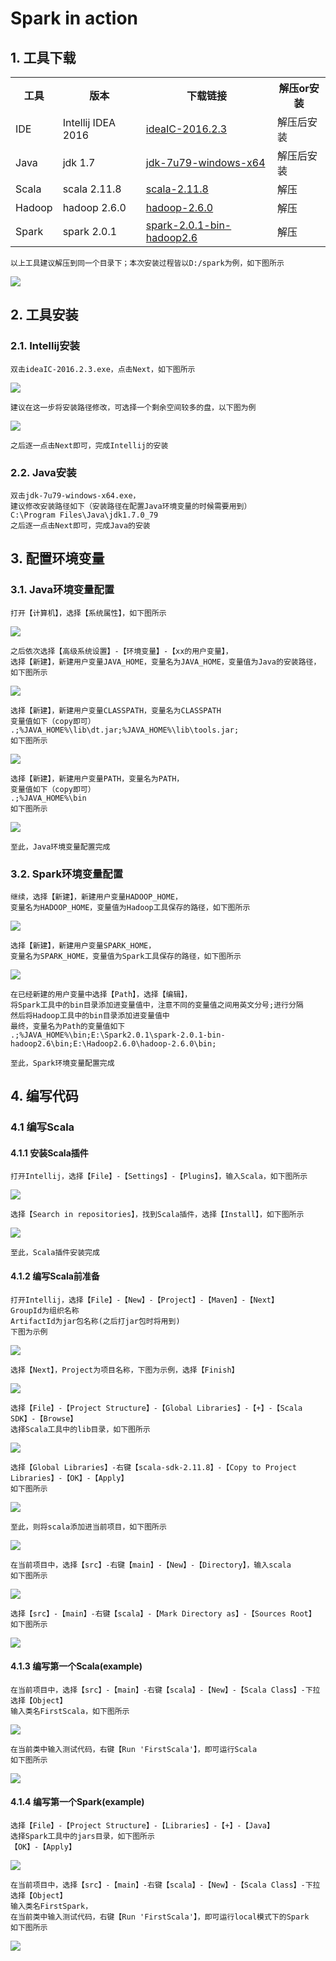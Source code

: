 # Spark in action
## 1. 工具下载
<div>
<table class="dataintable">
<tr>
<th>工具</th>
<th>版本</th>
<th>下载链接</th>
<th>解压or安装</th>
</tr>
<tr>
    <td>IDE</td>
    <td>Intellij IDEA 2016</td>
    <td><a href="https://cdrive.cloud.ctripcorp.com/apps/files/?dir=%2Fspark">ideaIC-2016.2.3</a></td>
    <td>解压后安装</td>
</tr>
<tr>
    <td>Java</td>
    <td>jdk 1.7</td>
    <td><a href="https://cdrive.cloud.ctripcorp.com/apps/files/?dir=%2Fspark">jdk-7u79-windows-x64</a></td>
    <td>解压后安装</td>
</tr>
<tr>
    <td>Scala</td>
    <td>scala 2.11.8</td>
    <td><a href="https://cdrive.cloud.ctripcorp.com/apps/files/?dir=%2Fspark">scala-2.11.8</a></td>
    <td>解压</td>
</tr>
<tr>
    <td>Hadoop</td>
    <td>hadoop 2.6.0</td>
    <td><a href="https://cdrive.cloud.ctripcorp.com/apps/files/?dir=%2Fspark">hadoop-2.6.0</a></td>
    <td>解压</td>
</tr>
<tr>
    <td>Spark</td>
    <td>spark 2.0.1</td>
    <td><a href="https://cdrive.cloud.ctripcorp.com/apps/files/?dir=%2Fspark">spark-2.0.1-bin-hadoop2.6</a></td>
    <td>解压</td>
</tr>
</table>
</div>

    以上工具建议解压到同一个目录下；本次安装过程皆以D:/spark为例，如下图所示
<img src="./img/chap01/src.png"/><br>
## 2. 工具安装
### 2.1. Intellij安装
    双击ideaIC-2016.2.3.exe，点击Next，如下图所示
<img src="./img/chap01/intellij.png"/><br>

    建议在这一步将安装路径修改，可选择一个剩余空间较多的盘，以下图为例
<img src="./img/chap01/intellij2.png"/><br>

    之后逐一点击Next即可，完成Intellij的安装
### 2.2. Java安装
    双击jdk-7u79-windows-x64.exe，
    建议修改安装路径如下（安装路径在配置Java环境变量的时候需要用到）
    C:\Program Files\Java\jdk1.7.0_79
    之后逐一点击Next即可，完成Java的安装
## 3. 配置环境变量
### 3.1. Java环境变量配置
    打开【计算机】，选择【系统属性】，如下图所示
<img src="./img/chap01/system property.png"/><br>    

    之后依次选择【高级系统设置】-【环境变量】-【xx的用户变量】，
    选择【新建】，新建用户变量JAVA_HOME，变量名为JAVA_HOME，变量值为Java的安装路径，如下图所示
<img src="./img/chap01/javahome.png"/><br> 

    选择【新建】，新建用户变量CLASSPATH，变量名为CLASSPATH
    变量值如下（copy即可）
    .;%JAVA_HOME%\lib\dt.jar;%JAVA_HOME%\lib\tools.jar;
    如下图所示
<img src="./img/chap01/classpath.png"/><br>

    选择【新建】，新建用户变量PATH，变量名为PATH，
    变量值如下（copy即可）
    .;%JAVA_HOME%\bin
    如下图所示
<img src="./img/chap01/path.png"/><br>

    至此，Java环境变量配置完成
### 3.2. Spark环境变量配置
    继续，选择【新建】，新建用户变量HADOOP_HOME，
    变量名为HADOOP_HOME，变量值为Hadoop工具保存的路径，如下图所示
<img src="./img/chap01/hadoophome.png"/><br>

    选择【新建】，新建用户变量SPARK_HOME，
    变量名为SPARK_HOME，变量值为Spark工具保存的路径，如下图所示
<img src="./img/chap01/sparkhome.png"/><br>

    在已经新建的用户变量中选择【Path】，选择【编辑】，
    将Spark工具中的bin目录添加进变量值中，注意不同的变量值之间用英文分号;进行分隔
    然后将Hadoop工具中的bin目录添加进变量值中
    最终，变量名为Path的变量值如下
    .;%JAVA_HOME%\bin;E:\Spark2.0.1\spark-2.0.1-bin-hadoop2.6\bin;E:\Hadoop2.6.0\hadoop-2.6.0\bin;
    
    至此，Spark环境变量配置完成
## 4. 编写代码
### 4.1 编写Scala
#### 4.1.1 安装Scala插件
    打开Intellij，选择【File】-【Settings】-【Plugins】，输入Scala，如下图所示

<img src="./img/chap01/scalaplugins.png"/><br>
    
    选择【Search in repositories】，找到Scala插件，选择【Install】，如下图所示

<img src="./img/chap01/scala.png"/><br>

    至此，Scala插件安装完成
#### 4.1.2 编写Scala前准备
    打开Intellij，选择【File】-【New】-【Project】-【Maven】-【Next】
    GroupId为组织名称
    ArtifactId为jar包名称(之后打jar包时将用到)
    下图为示例
<img src="./img/chap01/groupid.png"/><br>

    选择【Next】，Project为项目名称，下图为示例，选择【Finish】
<img src="./img/chap01/project.png"/><br>

    选择【File】-【Project Structure】-【Global Libraries】-【+】-【Scala SDK】-【Browse】
    选择Scala工具中的lib目录，如下图所示
<img src="./img/chap01/scalasdk.png"/><br>

    选择【Global Libraries】-右键【scala-sdk-2.11.8】-【Copy to Project Libraries】-【OK】-【Apply】
    如下图所示
<img src="./img/chap01/copysdk.png"/><br>
    
    至此，则将scala添加进当前项目，如下图所示
<img src="./img/chap01/scalaexternal.png"/><br>   

    在当前项目中，选择【src】-右键【main】-【New】-【Directory】，输入scala
    如下图所示
<img src="./img/chap01/newscala.png"/><br>

    选择【src】-【main】-右键【scala】-【Mark Directory as】-【Sources Root】
    如下图所示
<img src="./img/chap01/sourcesroot.png"/><br>
#### 4.1.3 编写第一个Scala(example)
    在当前项目中，选择【src】-【main】-右键【scala】-【New】-【Scala Class】-下拉选择【Object】
    输入类名FirstScala，如下图所示
<img src="./img/chap01/firstscala.png"/><br>
    
    在当前类中输入测试代码，右键【Run 'FirstScala'】，即可运行Scala
    如下图所示
<img src="./img/chap01/runscala.png"/><br>
#### 4.1.4 编写第一个Spark(example)
    选择【File】-【Project Structure】-【Libraries】-【+】-【Java】
    选择Spark工具中的jars目录，如下图所示
    【OK】-【Apply】
<img src="./img/chap01/sparkjars.png"/><br>

    在当前项目中，选择【src】-【main】-右键【scala】-【New】-【Scala Class】-下拉选择【Object】
    输入类名FirstSpark，
    在当前类中输入测试代码，右键【Run 'FirstScala'】，即可运行local模式下的Spark
    如下图所示
<img src="./img/chap01/runspark.png"/><br>    
